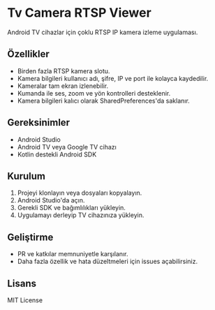 # Tv Camera RTSP Viewer

Android TV cihazlar için çoklu RTSP IP kamera izleme uygulaması.

## Özellikler

- Birden fazla RTSP kamera slotu.
- Kamera bilgileri kullanıcı adı, şifre, IP ve port ile kolayca kaydedilir.
- Kameralar tam ekran izlenebilir.
- Kumanda ile ses, zoom ve yön kontrolleri desteklenir.
- Kamera bilgileri kalıcı olarak SharedPreferences'da saklanır.

## Gereksinimler

- Android Studio
- Android TV veya Google TV cihazı
- Kotlin destekli Android SDK

## Kurulum

1. Projeyi klonlayın veya dosyaları kopyalayın.
2. Android Studio'da açın.
3. Gerekli SDK ve bağımlılıkları yükleyin.
4. Uygulamayı derleyip TV cihazınıza yükleyin.

## Geliştirme

- PR ve katkılar memnuniyetle karşılanır.
- Daha fazla özellik ve hata düzeltmeleri için issues açabilirsiniz.

## Lisans

MIT License
